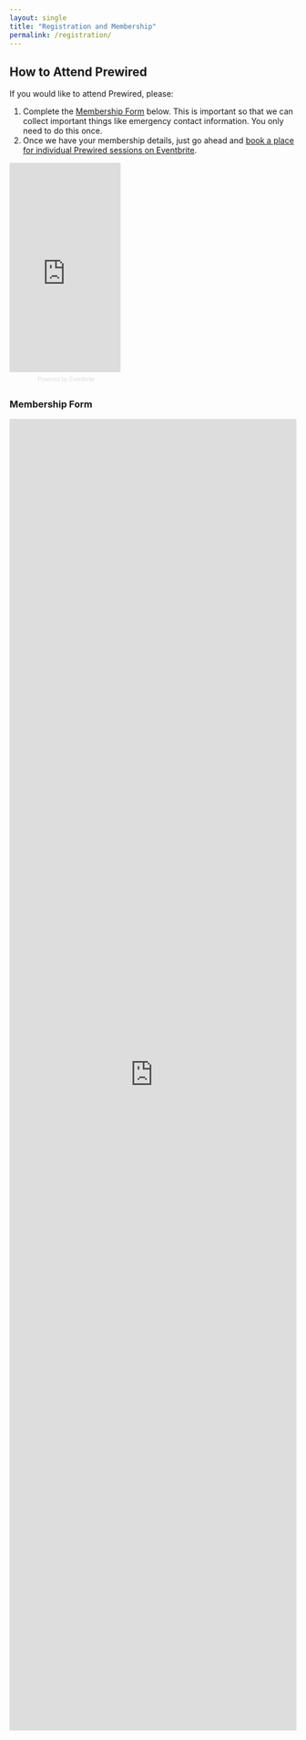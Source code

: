 ```yaml
---
layout: single
title: "Registration and Membership"
permalink: /registration/
---
```


## How to Attend Prewired

If you would like to attend Prewired, please:

1. Complete the [Membership Form](#membership) below. This is important so that we can collect important things like emergency contact information. You only need to do this once.
2. Once we have your membership details, just go ahead and [book a place for individual Prewired sessions on Eventbrite](http://www.eventbrite.co.uk/e/prewired-tickets-12525428895). 


<iframe  src="https://www.eventbrite.co.uk/calendar-widget?eid=20439490065" frameborder="0" height="367" width="195" marginheight="0" marginwidth="0" scrolling="no" allowtransparency="true"></iframe>
<div style="font-family:Helvetica, Arial; font-size:10px; padding:5px 0 5px; margin:2px; width:195px; text-align:center;" ><a class="powered-by-eb" style="color: #dddddd; text-decoration: none;" target="_blank" href="http://www.eventbrite.co.uk/r/ecal">Powered by Eventbrite</a></div>


### Membership Form

<iframe src="https://docs.google.com/forms/d/13LcWvSVkffDn4AI8pS5EUkNZWgXuY4bXD7V780phOSo/viewform?embedded=true" width="100%" height="2300" frameborder="0" marginheight="0" marginwidth="0">Loading...</iframe>